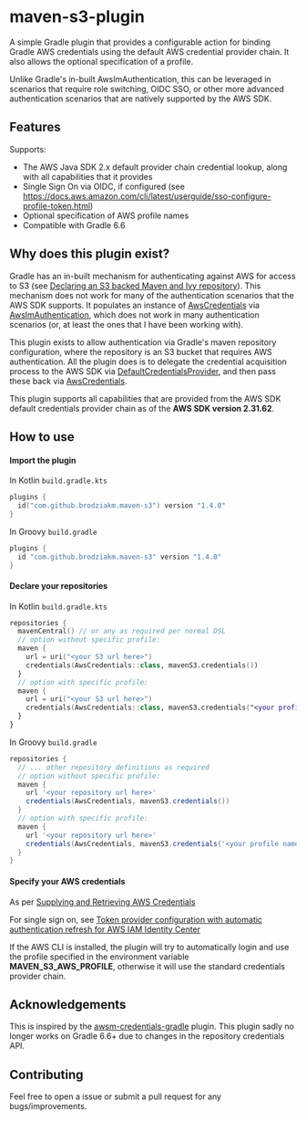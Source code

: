 # maven-s3-plugin

A simple Gradle plugin that provides a configurable action for binding Gradle AWS credentials using the default 
AWS credential provider chain. It also allows the optional specification of a profile. 

Unlike Gradle's in-built AwsImAuthentication, this can be leveraged in scenarios that require role switching, OIDC SSO,
or other more advanced authentication scenarios that are natively supported by the AWS SDK.

## Features

Supports:
* The AWS Java SDK 2.x default provider chain credential lookup, along with all capabilities that it provides
* Single Sign On via OIDC, if configured (see https://docs.aws.amazon.com/cli/latest/userguide/sso-configure-profile-token.html)
* Optional specification of AWS profile names
* Compatible with Gradle 6.6

## Why does this plugin exist?

Gradle has an in-built mechanism for authenticating against AWS for access to S3 (see [Declaring an S3 backed Maven and Ivy repository](https://docs.gradle.org/current/userguide/declaring_repositories.html#ex-declaring-an-s3-backed-maven-and-ivy-repository)). 
This mechanism does not work for many of the authentication scenarios that the AWS SDK supports. It populates an 
instance of [AwsCredentials](https://docs.gradle.org/current/javadoc/org/gradle/api/credentials/AwsCredentials.html) via [AwsImAuthentication](https://docs.gradle.org/current/javadoc/org/gradle/authentication/aws/AwsImAuthentication.html), which
does not work in many authentication scenarios (or, at least the ones that I have been working with).

This plugin exists to allow authentication via Gradle's maven repository configuration, where the repository is an S3
bucket that requires AWS authentication. All the plugin does is to delegate the credential acquisition process to the
AWS SDK via [DefaultCredentialsProvider](https://sdk.amazonaws.com/java/api/latest/software/amazon/awssdk/auth/credentials/DefaultCredentialsProvider.html),
and then pass these back via [AwsCredentials](https://docs.gradle.org/current/javadoc/org/gradle/api/credentials/AwsCredentials.html).

This plugin supports all capabilities that are provided from the AWS SDK default credentials provider chain as of the
**AWS SDK version 2.31.62**.

## How to use

#### Import the plugin

In Kotlin `build.gradle.kts`

```kotlin
plugins {
  id("com.github.brodziakm.maven-s3") version "1.4.0"
}
```

In Groovy `build.gradle`

```groovy
plugins {
  id "com.github.brodziakm.maven-s3" version "1.4.0"
}
```

#### Declare your repositories

In Kotlin `build.gradle.kts`

```kotlin
repositories {
  mavenCentral() // or any as required per normal DSL
  // option without specific profile:
  maven {
    url = uri("<your S3 url here>")
    credentials(AwsCredentials::class, mavenS3.credentials())
  }
  // option with specific profile:
  maven {
    url = uri("<your S3 url here>")
    credentials(AwsCredentials::class, mavenS3.credentials("<your profile name here>"))
  }
}
```

In Groovy `build.gradle`

```groovy
repositories {
  // ... other repository definitions as required
  // option without specific profile:
  maven {
    url '<your repository url here>'
    credentials(AwsCredentials, mavenS3.credentials())
  }
  // option with specific profile:
  maven {
    url '<your repository url here>'
    credentials(AwsCredentials, mavenS3.credentials('<your profile name here>'))
  }
}
```

#### Specify your AWS credentials

As per [Supplying and Retrieving AWS Credentials](https://docs.aws.amazon.com/sdk-for-java/latest/developer-guide/credentials-chain.html)

For single sign on, see [Token provider configuration with automatic authentication refresh for AWS IAM Identity Center](https://docs.aws.amazon.com/cli/latest/userguide/sso-configure-profile-token.html)

If the AWS CLI is installed, the plugin will try to automatically login and use the profile specified in the environment variable **MAVEN_S3_AWS_PROFILE**, otherwise it will use the standard credentials provider chain. 

## Acknowledgements

This is inspired by the [awsm-credentials-gradle](https://github.com/itsallcode/awsm-credentials-gradle) plugin. This
plugin sadly no longer works on Gradle 6.6+ due to changes in the repository credentials API. 

## Contributing

Feel free to open a issue or submit a pull request for any bugs/improvements.

